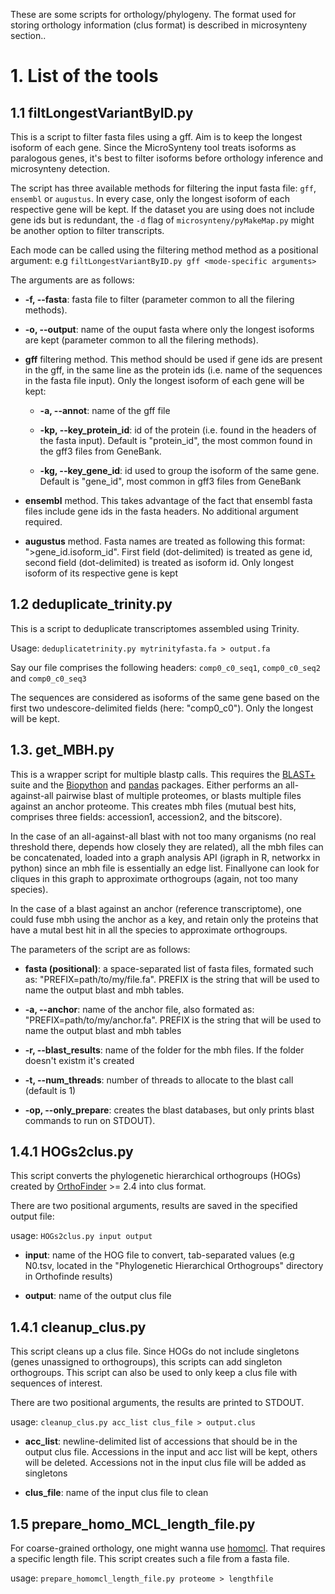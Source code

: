 These are some scripts for orthology/phylogeny. The format used for storing orthology information (clus format) is described in microsynteny section..

# 1. List of the tools

## 1.1 filtLongestVariantByID.py

This is a script to filter fasta files using a gff. Aim is to keep the longest isoform of each gene. Since the MicroSynteny tool treats isoforms as paralogous genes, it's best to filter isoforms before orthology inference and microsynteny detection.

The script has three available methods for filtering the input fasta file: `gff`, `ensembl` or `augustus`. In every case, only the longest isoform of each respective gene will be kept. If the dataset you are using does not include gene ids but is redundant, the  `-d` flag of `microsynteny/pyMakeMap.py` might be another option to filter transcripts.

Each mode can be called using the filtering method method as a positional argument: e.g `filtLongestVariantByID.py gff <mode-specific arguments>`

The arguments are as follows:

* **-f, --fasta**: fasta file to filter (parameter common to all the filering methods).

* **-o, --output**: name of the ouput fasta where only the longest isoforms are kept (parameter common to all the filering methods). 

* **gff** filtering method. This method should be used if gene ids are present in the gff, in the same line as the protein ids (i.e. name of the sequences in the fasta file input). Only the longest isoform of each gene will be kept:
  
  * **-a, --annot**: name of the gff file
  
  * **-kp, --key_protein_id**: id of the protein (i.e. found in the headers of the fasta input). Default is "protein_id", the most common found in the gff3 files from GeneBank.
  
  * **-kg, --key_gene_id**: id used to group the isoform of the same gene. Default is "gene_id", most common in gff3 files from GeneBank

* **ensembl** method.  This takes advantage of the fact that ensembl fasta files include gene ids in the fasta headers. No additional argument required.

* **augustus** method. Fasta names are treated as following this format: ">gene_id.isoform_id". First field (dot-delimited) is treated as gene id, second field (dot-delimited) is treated as isoform id. Only longest isoform of its respective gene is kept

## 1.2 deduplicate_trinity.py

This is a script to deduplicate transcriptomes assembled using Trinity.

Usage: `deduplicatetrinity.py mytrinityfasta.fa > output.fa`

Say our file comprises the following headers: `comp0_c0_seq1`, `comp0_c0_seq2` and `comp0_c0_seq3`

The sequences are considered as isoforms of the same gene based on the first two undescore-delimited fields (here: "comp0_c0"). Only the longest will be kept.

## 1.3. get_MBH.py

This is a wrapper script for multiple blastp calls. This requires the [BLAST+](https://ftp.ncbi.nlm.nih.gov/blast/executables/blast+/LATEST/) suite and the [Biopython](https://biopython.org/wiki/Download) and [pandas](https://pandas.pydata.org/getting_started.html) packages. Either performs an all-against-all pairwise blast of multiple proteomes, or blasts multiple files against an anchor proteome. This creates mbh files (mutual best hits, comprises three fields: accession1, accession2, and the bitscore).

In the case of an all-against-all blast with not too many organisms (no real threshold there, depends how closely they are related), all the mbh files can be concatenated, loaded into a graph analysis API (igraph in R, networkx in python) since an mbh file is essentially an edge list. Finallyone can look for cliques in this graph to approximate orthogroups (again, not too many species).

 In the case of a blast against an anchor (reference transcriptome), one could fuse mbh using the anchor as a key, and retain only the proteins that have a mutal best hit in all the species to approximate orthogroups.

The parameters of the script are as follows:

* **fasta (positional)**: a space-separated list of fasta files, formated such as: "PREFIX=path/to/my/file.fa". PREFIX is the string that will be used to name the output blast and mbh tables. 

* **-a, --anchor**: name of the anchor file, also formated as: "PREFIX=path/to/my/anchor.fa". PREFIX is the string that will be used to name the output blast and mbh tables

* **-r, --blast_results**: name of the folder for the mbh files. If the folder doesn't existm it's created

* **-t, --num_threads**: number of threads to allocate to the blast call (default is 1)

* **-op, --only_prepare**: creates the blast databases, but only prints blast commands to run on STDOUT). 

## 1.4.1 HOGs2clus.py

This script converts the phylogenetic hierarchical orthogroups (HOGs) created by [OrthoFinder](https://github.com/davidemms/OrthoFinder) >= 2.4 into clus format.

There are two positional arguments, results are saved in the specified output file:

usage: `HOGs2clus.py input output`

* **input**: name of the HOG file to convert, tab-separated values (e.g N0.tsv, located in the "Phylogenetic Hierarchical Orthogroups" directory in Orthofinde results)

* **output**: name of the output clus file

## 1.4.1 cleanup_clus.py

This script cleans up a clus file. Since HOGs do not include singletons (genes unassigned to orthogroups), this scripts can add singleton orthogroups. This script can also be used to only keep a clus file with sequences of interest.

There are two positional arguments, the  results are printed to STDOUT.

usage: `cleanup_clus.py acc_list clus_file > output.clus`

+ **acc_list**: newline-delimited list of accessions that should be in the output clus file. Accessions in the input and acc list will be kept, others will be deleted. Accessions not in the input clus file will be added as singletons

+ **clus_file**: name of the input clus file to clean



## 1.5 prepare_homo_MCL_length_file.py

For coarse-grained orthology, one might wanna use [homomcl](https://github.com/willpett/homomcl). That requires a specific length file. This script creates such a file from a fasta file.

usage: `prepare_homomcl_length_file.py proteome > lengthfile`
